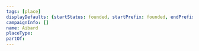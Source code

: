 ```yaml
---
tags: [place]
displayDefaults: {startStatus: founded, startPrefix: founded, endPrefix: destroyed, endStatus: destroyed}
campaignInfo: []
name: Aibard
placeType:
partOf:
---
```


